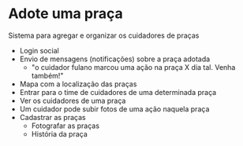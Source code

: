 # Adote uma praça #

Sistema para agregar e organizar os cuidadores de praças

- Login social
- Envio de mensagens (notificações) sobre a praça adotada
  - "o cuidador fulano marcou uma ação na praça X dia tal. Venha também!" 
- Mapa com a localização das praças
- Entrar para o time de cuidadores de uma determinada praça
- Ver os cuidadores de uma praça
- Um cuidador pode subir fotos de uma ação naquela praça
- Cadastrar as praças
  - Fotografar as praças
  - História da praça

